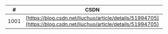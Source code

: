 | # | CSDN | Blog |
|:--:|:---:|:---:|
| 1001 | [https://blog.csdn.net/liuchuo/article/details/51994705](https://blog.csdn.net/liuchuo/article/details/51994705) | [https://www.liuchuo.net/archives/1888](https://www.liuchuo.net/archives/1888) || 1002 | [https://blog.csdn.net/liuchuo/article/details/51994699](https://blog.csdn.net/liuchuo/article/details/51994699) | [https://www.liuchuo.net/archives/1890](https://www.liuchuo.net/archives/1890) || 1003 | [https://blog.csdn.net/liuchuo/article/details/51994881](https://blog.csdn.net/liuchuo/article/details/51994881) | [https://www.liuchuo.net/archives/2359](https://www.liuchuo.net/archives/2359) || 1004 | [https://blog.csdn.net/liuchuo/article/details/51994692](https://blog.csdn.net/liuchuo/article/details/51994692) | [https://www.liuchuo.net/archives/2229](https://www.liuchuo.net/archives/2229) || 1005 | [https://blog.csdn.net/liuchuo/article/details/51994889](https://blog.csdn.net/liuchuo/article/details/51994889) | [https://www.liuchuo.net/archives/1885](https://www.liuchuo.net/archives/1885) || 1006 | [https://blog.csdn.net/liuchuo/article/details/51994684](https://blog.csdn.net/liuchuo/article/details/51994684) | [https://www.liuchuo.net/archives/2017](https://www.liuchuo.net/archives/2017) || 1007 | [https://blog.csdn.net/liuchuo/article/details/51994674](https://blog.csdn.net/liuchuo/article/details/51994674) | [https://www.liuchuo.net/archives/2122](https://www.liuchuo.net/archives/2122) || 1008 | [https://blog.csdn.net/liuchuo/article/details/51994666](https://blog.csdn.net/liuchuo/article/details/51994666) | [https://www.liuchuo.net/archives/1931](https://www.liuchuo.net/archives/1931) || 1009 | [https://blog.csdn.net/liuchuo/article/details/51994658](https://blog.csdn.net/liuchuo/article/details/51994658) | [https://www.liuchuo.net/archives/2026](https://www.liuchuo.net/archives/2026) || 1010 | [https://blog.csdn.net/liuchuo/article/details/51994654](https://blog.csdn.net/liuchuo/article/details/51994654) | [https://www.liuchuo.net/archives/2458](https://www.liuchuo.net/archives/2458) || 1011 | [https://blog.csdn.net/liuchuo/article/details/51994208](https://blog.csdn.net/liuchuo/article/details/51994208) | [https://www.liuchuo.net/archives/2046](https://www.liuchuo.net/archives/2046) || 1012 | [https://blog.csdn.net/liuchuo/article/details/51994649](https://blog.csdn.net/liuchuo/article/details/51994649) | [https://www.liuchuo.net/archives/2207](https://www.liuchuo.net/archives/2207) || 1013 | [https://blog.csdn.net/liuchuo/article/details/51994634](https://blog.csdn.net/liuchuo/article/details/51994634) | [https://www.liuchuo.net/archives/2346](https://www.liuchuo.net/archives/2346) || 1014 | [https://blog.csdn.net/liuchuo/article/details/51994620](https://blog.csdn.net/liuchuo/article/details/51994620) | [https://www.liuchuo.net/archives/2943](https://www.liuchuo.net/archives/2943) || 1015 | [https://blog.csdn.net/liuchuo/article/details/51994750](https://blog.csdn.net/liuchuo/article/details/51994750) | [https://www.liuchuo.net/archives/2149](https://www.liuchuo.net/archives/2149) || 1016 | [https://blog.csdn.net/liuchuo/article/details/51994606](https://blog.csdn.net/liuchuo/article/details/51994606) | [https://www.liuchuo.net/archives/2350](https://www.liuchuo.net/archives/2350) || 1017 | [https://blog.csdn.net/liuchuo/article/details/51994593](https://blog.csdn.net/liuchuo/article/details/51994593) | [https://www.liuchuo.net/archives/2945](https://www.liuchuo.net/archives/2945) || 1018 | [https://blog.csdn.net/liuchuo/article/details/51994585](https://blog.csdn.net/liuchuo/article/details/51994585) | [https://www.liuchuo.net/archives/2373](https://www.liuchuo.net/archives/2373) || 1019 | [https://blog.csdn.net/liuchuo/article/details/51994573](https://blog.csdn.net/liuchuo/article/details/51994573) | [https://www.liuchuo.net/archives/2055](https://www.liuchuo.net/archives/2055) || 1020 | [https://blog.csdn.net/liuchuo/article/details/51994567](https://blog.csdn.net/liuchuo/article/details/51994567) | [https://www.liuchuo.net/archives/2100](https://www.liuchuo.net/archives/2100) || 1021 | [https://blog.csdn.net/liuchuo/article/details/51994557](https://blog.csdn.net/liuchuo/article/details/51994557) | [https://www.liuchuo.net/archives/2348](https://www.liuchuo.net/archives/2348) || 1022 | [https://blog.csdn.net/liuchuo/article/details/51994550](https://blog.csdn.net/liuchuo/article/details/51994550) | [https://www.liuchuo.net/archives/2295](https://www.liuchuo.net/archives/2295) || 1023 | [https://blog.csdn.net/liuchuo/article/details/51994543](https://blog.csdn.net/liuchuo/article/details/51994543) | [https://www.liuchuo.net/archives/2151](https://www.liuchuo.net/archives/2151) || 1025 | [https://blog.csdn.net/liuchuo/article/details/51994869](https://blog.csdn.net/liuchuo/article/details/51994869) | [https://www.liuchuo.net/archives/2180](https://www.liuchuo.net/archives/2180) || 1026 | [https://blog.csdn.net/liuchuo/article/details/51994527](https://blog.csdn.net/liuchuo/article/details/51994527) | [https://www.liuchuo.net/archives/2955](https://www.liuchuo.net/archives/2955) || 1027 | [https://blog.csdn.net/liuchuo/article/details/51994518](https://blog.csdn.net/liuchuo/article/details/51994518) | [https://www.liuchuo.net/archives/2057](https://www.liuchuo.net/archives/2057) || 1028 | [https://blog.csdn.net/liuchuo/article/details/51994511](https://blog.csdn.net/liuchuo/article/details/51994511) | [https://www.liuchuo.net/archives/2120](https://www.liuchuo.net/archives/2120) || 1029 | [https://blog.csdn.net/liuchuo/article/details/51994502](https://blog.csdn.net/liuchuo/article/details/51994502) | [https://www.liuchuo.net/archives/2248](https://www.liuchuo.net/archives/2248) || 1030 | [https://blog.csdn.net/liuchuo/article/details/51994741](https://blog.csdn.net/liuchuo/article/details/51994741) | [https://www.liuchuo.net/archives/2369](https://www.liuchuo.net/archives/2369) || 1031 | [https://blog.csdn.net/liuchuo/article/details/51994419](https://blog.csdn.net/liuchuo/article/details/51994419) | [https://www.liuchuo.net/archives/2053](https://www.liuchuo.net/archives/2053) || 1032 | [https://blog.csdn.net/liuchuo/article/details/51994410](https://blog.csdn.net/liuchuo/article/details/51994410) | [https://www.liuchuo.net/archives/2113](https://www.liuchuo.net/archives/2113) || 1033 | [https://blog.csdn.net/liuchuo/article/details/51994766](https://blog.csdn.net/liuchuo/article/details/51994766) | [https://www.liuchuo.net/archives/2461](https://www.liuchuo.net/archives/2461) || 1034 | [https://blog.csdn.net/liuchuo/article/details/51994755](https://blog.csdn.net/liuchuo/article/details/51994755) | [https://www.liuchuo.net/archives/2331](https://www.liuchuo.net/archives/2331) || 1035 | [https://blog.csdn.net/liuchuo/article/details/51994730](https://blog.csdn.net/liuchuo/article/details/51994730) | [https://www.liuchuo.net/archives/2063](https://www.liuchuo.net/archives/2063) || 1036 | [https://blog.csdn.net/liuchuo/article/details/51994404](https://blog.csdn.net/liuchuo/article/details/51994404) | [https://www.liuchuo.net/archives/2051](https://www.liuchuo.net/archives/2051) || 1037 | [https://blog.csdn.net/liuchuo/article/details/51994399](https://blog.csdn.net/liuchuo/article/details/51994399) | [https://www.liuchuo.net/archives/2253](https://www.liuchuo.net/archives/2253) || 1038 | [https://blog.csdn.net/liuchuo/article/details/51994393](https://blog.csdn.net/liuchuo/article/details/51994393) | [https://www.liuchuo.net/archives/2303](https://www.liuchuo.net/archives/2303) || 1039 | [https://blog.csdn.net/liuchuo/article/details/51994386](https://blog.csdn.net/liuchuo/article/details/51994386) | [https://www.liuchuo.net/archives/2145](https://www.liuchuo.net/archives/2145) || 1040 | [https://blog.csdn.net/liuchuo/article/details/51994372](https://blog.csdn.net/liuchuo/article/details/51994372) | [https://www.liuchuo.net/archives/2104](https://www.liuchuo.net/archives/2104) || 1041 | [https://blog.csdn.net/liuchuo/article/details/51994356](https://blog.csdn.net/liuchuo/article/details/51994356) | [https://www.liuchuo.net/archives/2139](https://www.liuchuo.net/archives/2139) || 1042 | [https://blog.csdn.net/liuchuo/article/details/51994350](https://blog.csdn.net/liuchuo/article/details/51994350) | [https://www.liuchuo.net/archives/2019](https://www.liuchuo.net/archives/2019) || 1043 | [https://blog.csdn.net/liuchuo/article/details/51994342](https://blog.csdn.net/liuchuo/article/details/51994342) | [https://www.liuchuo.net/archives/2153](https://www.liuchuo.net/archives/2153) || 1044 | [https://blog.csdn.net/liuchuo/article/details/51994339](https://blog.csdn.net/liuchuo/article/details/51994339) | [https://www.liuchuo.net/archives/2939](https://www.liuchuo.net/archives/2939) || 1045 | [https://blog.csdn.net/liuchuo/article/details/51994716](https://blog.csdn.net/liuchuo/article/details/51994716) | [https://www.liuchuo.net/archives/2283](https://www.liuchuo.net/archives/2283) || 1046 | [https://blog.csdn.net/liuchuo/article/details/51994332](https://blog.csdn.net/liuchuo/article/details/51994332) | [https://www.liuchuo.net/archives/2021](https://www.liuchuo.net/archives/2021) || 1047 | [https://blog.csdn.net/liuchuo/article/details/51994326](https://blog.csdn.net/liuchuo/article/details/51994326) | [https://www.liuchuo.net/archives/2147](https://www.liuchuo.net/archives/2147) || 1048 | [https://blog.csdn.net/liuchuo/article/details/51994864](https://blog.csdn.net/liuchuo/article/details/51994864) | [https://www.liuchuo.net/archives/2142](https://www.liuchuo.net/archives/2142) || 1049 | [https://blog.csdn.net/liuchuo/article/details/51994905](https://blog.csdn.net/liuchuo/article/details/51994905) | [https://www.liuchuo.net/archives/2305](https://www.liuchuo.net/archives/2305) || 1050 | [https://blog.csdn.net/liuchuo/article/details/52123209](https://blog.csdn.net/liuchuo/article/details/52123209) | [https://www.liuchuo.net/archives/2130](https://www.liuchuo.net/archives/2130) || 1051 | [https://blog.csdn.net/liuchuo/article/details/51994291](https://blog.csdn.net/liuchuo/article/details/51994291) | [https://www.liuchuo.net/archives/2232](https://www.liuchuo.net/archives/2232) || 1052 | [https://blog.csdn.net/liuchuo/article/details/51994284](https://blog.csdn.net/liuchuo/article/details/51994284) | [https://www.liuchuo.net/archives/2116](https://www.liuchuo.net/archives/2116) || 1053 | [https://blog.csdn.net/liuchuo/article/details/51994277](https://blog.csdn.net/liuchuo/article/details/51994277) | [https://www.liuchuo.net/archives/2285](https://www.liuchuo.net/archives/2285) || 1054 | [https://blog.csdn.net/liuchuo/article/details/51994267](https://blog.csdn.net/liuchuo/article/details/51994267) | [https://www.liuchuo.net/archives/2048](https://www.liuchuo.net/archives/2048) || 1055 | [https://blog.csdn.net/liuchuo/article/details/51994263](https://blog.csdn.net/liuchuo/article/details/51994263) | [https://www.liuchuo.net/archives/2255](https://www.liuchuo.net/archives/2255) || 1056 | [https://blog.csdn.net/liuchuo/article/details/52510531](https://blog.csdn.net/liuchuo/article/details/52510531) | [https://www.liuchuo.net/archives/2936](https://www.liuchuo.net/archives/2936) || 1057 | [https://blog.csdn.net/liuchuo/article/details/52510544](https://blog.csdn.net/liuchuo/article/details/52510544) | [https://www.liuchuo.net/archives/2265](https://www.liuchuo.net/archives/2265) || 1058 | [https://blog.csdn.net/liuchuo/article/details/52510582](https://blog.csdn.net/liuchuo/article/details/52510582) | [https://www.liuchuo.net/archives/2059](https://www.liuchuo.net/archives/2059) || 1059 | [https://blog.csdn.net/liuchuo/article/details/52505199](https://blog.csdn.net/liuchuo/article/details/52505199) | [https://www.liuchuo.net/archives/2289](https://www.liuchuo.net/archives/2289) || 1060 | [https://blog.csdn.net/liuchuo/article/details/52505059](https://blog.csdn.net/liuchuo/article/details/52505059) | [https://www.liuchuo.net/archives/2293](https://www.liuchuo.net/archives/2293) || 1061 | [https://blog.csdn.net/liuchuo/article/details/53562301](https://blog.csdn.net/liuchuo/article/details/53562301) | [https://www.liuchuo.net/archives/1915](https://www.liuchuo.net/archives/1915) || 1062 | [https://blog.csdn.net/liuchuo/article/details/53563122](https://blog.csdn.net/liuchuo/article/details/53563122) | [https://www.liuchuo.net/archives/2068](https://www.liuchuo.net/archives/2068) || 1063 | [https://blog.csdn.net/liuchuo/article/details/53563304](https://blog.csdn.net/liuchuo/article/details/53563304) | [https://www.liuchuo.net/archives/2106](https://www.liuchuo.net/archives/2106) || 1064 | [https://blog.csdn.net/liuchuo/article/details/53990345](https://blog.csdn.net/liuchuo/article/details/53990345) | [https://www.liuchuo.net/archives/2161](https://www.liuchuo.net/archives/2161) || 1065 | [https://blog.csdn.net/liuchuo/article/details/53562104](https://blog.csdn.net/liuchuo/article/details/53562104) | [https://www.liuchuo.net/archives/2023](https://www.liuchuo.net/archives/2023) || 1066 | [https://blog.csdn.net/liuchuo/article/details/60467923](https://blog.csdn.net/liuchuo/article/details/60467923) | [https://www.liuchuo.net/archives/2178](https://www.liuchuo.net/archives/2178) || 1067 | [https://blog.csdn.net/liuchuo/article/details/60468377](https://blog.csdn.net/liuchuo/article/details/60468377) | [https://www.liuchuo.net/archives/2301](https://www.liuchuo.net/archives/2301) || 1068 | [https://blog.csdn.net/liuchuo/article/details/60574458](https://blog.csdn.net/liuchuo/article/details/60574458) | [https://www.liuchuo.net/archives/2323](https://www.liuchuo.net/archives/2323) || 1069 | [https://blog.csdn.net/liuchuo/article/details/60467580](https://blog.csdn.net/liuchuo/article/details/60467580) | [https://www.liuchuo.net/archives/2468](https://www.liuchuo.net/archives/2468) || 1070 | [https://blog.csdn.net/liuchuo/article/details/60467623](https://blog.csdn.net/liuchuo/article/details/60467623) | [https://www.liuchuo.net/archives/1912](https://www.liuchuo.net/archives/1912) || 1071 | [https://blog.csdn.net/liuchuo/article/details/79067178](https://blog.csdn.net/liuchuo/article/details/79067178) | [https://www.liuchuo.net/archives/2257](https://www.liuchuo.net/archives/2257) || 1072 | [https://blog.csdn.net/liuchuo/article/details/79067168](https://blog.csdn.net/liuchuo/article/details/79067168) | [https://www.liuchuo.net/archives/2376](https://www.liuchuo.net/archives/2376) || 1073 | [https://blog.csdn.net/liuchuo/article/details/79067157](https://blog.csdn.net/liuchuo/article/details/79067157) | [https://www.liuchuo.net/archives/2061](https://www.liuchuo.net/archives/2061) || 1074 | [https://blog.csdn.net/liuchuo/article/details/79067142](https://blog.csdn.net/liuchuo/article/details/79067142) | [https://www.liuchuo.net/archives/1910](https://www.liuchuo.net/archives/1910) || 1075 | [https://blog.csdn.net/liuchuo/article/details/78037319](https://blog.csdn.net/liuchuo/article/details/78037319) | [https://www.liuchuo.net/archives/2260](https://www.liuchuo.net/archives/2260) || 1076 | [https://blog.csdn.net/liuchuo/article/details/79059539](https://blog.csdn.net/liuchuo/article/details/79059539) | [https://www.liuchuo.net/archives/2334](https://www.liuchuo.net/archives/2334) || 1077 | [https://blog.csdn.net/liuchuo/article/details/79059572](https://blog.csdn.net/liuchuo/article/details/79059572) | [https://www.liuchuo.net/archives/2065](https://www.liuchuo.net/archives/2065) || 1078 | [https://blog.csdn.net/liuchuo/article/details/79059665](https://blog.csdn.net/liuchuo/article/details/79059665) | [https://www.liuchuo.net/archives/2297](https://www.liuchuo.net/archives/2297) || 1079 | [https://blog.csdn.net/liuchuo/article/details/79064637](https://blog.csdn.net/liuchuo/article/details/79064637) | [https://www.liuchuo.net/archives/2212](https://www.liuchuo.net/archives/2212) || 1080 | [https://blog.csdn.net/liuchuo/article/details/79064649](https://blog.csdn.net/liuchuo/article/details/79064649) | [https://www.liuchuo.net/archives/2453](https://www.liuchuo.net/archives/2453) || 1081 | [https://blog.csdn.net/liuchuo/article/details/79682022](https://blog.csdn.net/liuchuo/article/details/79682022) | [https://www.liuchuo.net/archives/2108](https://www.liuchuo.net/archives/2108) || 1082 | [https://blog.csdn.net/liuchuo/article/details/79682084](https://blog.csdn.net/liuchuo/article/details/79682084) | [https://www.liuchuo.net/archives/2204](https://www.liuchuo.net/archives/2204) || 1083 | [https://blog.csdn.net/liuchuo/article/details/79682116](https://blog.csdn.net/liuchuo/article/details/79682116) | [https://www.liuchuo.net/archives/2128](https://www.liuchuo.net/archives/2128) || 1084 | [https://blog.csdn.net/liuchuo/article/details/79682148](https://blog.csdn.net/liuchuo/article/details/79682148) | [https://www.liuchuo.net/archives/452](https://www.liuchuo.net/archives/452) || 1085 | [https://blog.csdn.net/liuchuo/article/details/79682176](https://blog.csdn.net/liuchuo/article/details/79682176) | [https://www.liuchuo.net/archives/1908](https://www.liuchuo.net/archives/1908) |